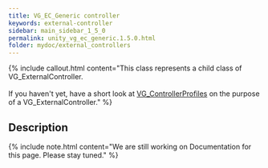 ```yaml
---
title: VG_EC_Generic controller
keywords: external-controller
sidebar: main_sidebar_1_5_0
permalink: unity_vg_ec_generic.1.5.0.html
folder: mydoc/external_controllers
---
```


{% include callout.html content="This class represents a child class of VG_ExternalController.<br><br> If you haven't yet, have a short look at [VG_ControllerProfiles](unity_component_vgcontrollerprofile.1.5.0.html) on the purpose of a VG_ExternalController." %}

## Description 

{% include note.html content="We are still working on Documentation for this page. Please stay tuned." %}
